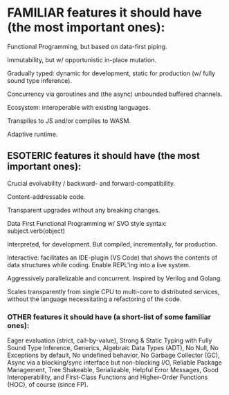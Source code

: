 # FAMILIAR features it should have (the most important ones):

Functional Programming, but based on data-first piping.

Immutability, but w/ opportunistic in-place mutation.

Gradually typed: dynamic for development, static for production (w/ fully sound type inference).

Concurrency via goroutines and (the async) unbounded buffered channels.

Ecosystem: interoperable with existing languages.

Transpiles to JS and/or compiles to WASM.

Adaptive runtime.

## ESOTERIC features it should have (the most important ones):

Crucial evolvability / backward- and forward-compatibility.

Content-addressable code.

Transparent upgrades without any breaking changes.

Data First Functional Programming w/ SVO style syntax: subject.verb(object)

Interpreted, for development. But compiled, incrementally, for production.

Interactive: facilitates an IDE-plugin (VS Code) that shows the contents of data structures while coding. Enable REPL'ing into a live system.

Aggressively parallelizable and concurrent. Inspired by Verilog and Golang.

Scales transparently from single CPU to multi-core to distributed services, without the language necessitating a refactoring of the code.

### OTHER features it should have (a short-list of some familiar ones):

Eager evaluation (strict, call-by-value), Strong & Static Typing with Fully Sound Type Inference, Generics, Algebraic Data Types (ADT), No Null, No Exceptions by default, No undefined behavior, No Garbage Collector (GC), Async via a blocking/sync interface but non-blocking I/O, Reliable Package Management, Tree Shakeable, Serializable, Helpful Error Messages, Good Interoperability, and First-Class Functions and Higher-Order Functions (HOC), of course (since FP).